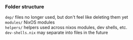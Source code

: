 ### Folder structure  
`dep/` files no longer used, but don't feel like deleting them yet  
`modules/` NixOS modules  
`helpers/` helpers used across nixos modules, dev shells, etc.   
`dev-shells.nix` may separate into files in the future